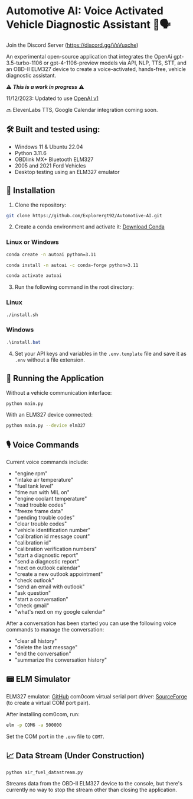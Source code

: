 # Automotive AI: Voice Activated Vehicle Diagnostic Assistant 🚗🗣️

Join the Discord Server (https://discord.gg/VsVuxche)

An experimental open-source application that integrates the OpenAi gpt-3.5-turbo-1106 or gpt-4-1106-preview models via API, NLP, TTS, STT, and an OBD-II ELM327 device to create a voice-activated, hands-free, vehicle diagnostic assistant.

⚠️ ***This is a work in progress*** ⚠️

11/12/2023: Updated to use [OpenAI v1](https://github.com/openai/openai-python/releases/)

🔜 ElevenLabs TTS, Google Calendar integration coming soon.

## 🛠️ Built and tested using:

- Windows 11 & Ubuntu 22.04
- Python 3.11.6
- OBDlink MX+ Bluetooth ELM327
- 2005 and 2021 Ford Vehicles
- Desktop testing using an ELM327 emulator

## 🚀 Installation

1. Clone the repository:

```bash
git clone https://github.com/Explorergt92/Automotive-AI.git
```

2. Create a conda environment and activate it: [Download Conda](https://conda.io/projects/conda/en/latest/user-guide/install/download.html)
### Linux or Windows
```bash or PowerShell
conda create -n autoai python=3.11

conda install -n autoai -c conda-forge python=3.11

conda activate autoai
```

3. Run the following command in the root directory:
### Linux
```bash
./install.sh
```
### Windows
```PowerShell
.\install.bat
```

4. Set your API keys and variables in the `.env.template` file and save it as `.env` without a file extension.

## 🏁 Running the Application

Without a vehicle communication interface:

```bash
python main.py
```

With an ELM327 device connected:

```bash
python main.py --device elm327
```

## 🎙️ Voice Commands

Current voice commands include:

- "engine rpm"
- "intake air temperature"
- "fuel tank level"
- "time run with MIL on"
- "engine coolant temperature"
- "read trouble codes"
- "freeze frame data"
- "pending trouble codes"
- "clear trouble codes"
- "vehicle identification number"
- "calibration id message count"
- "calibration id"
- "calibration verification numbers"
- "start a diagnostic report"
- "send a diagnostic report"
- "next on outlook calendar"
- "create a new outlook appointment"
- "check outlook"
- "send an email with outlook"
- "ask question"
- "start a conversation"
- "check gmail"
- "what's next on my google calendar"

After a conversation has been started you can use the following voice commands to manage the conversation:

- "clear all history"
- "delete the last message"
- "end the conversation"
- "summarize the conversation history"


## 📟 ELM Simulator

ELM327 emulator: [GitHub](https://github.com/Ircama/ELM327-emulator)
com0com virtual serial port driver: [SourceForge](https://sourceforge.net/projects/com0com/) (to create a virtual COM port pair).

After installing com0com, run:

```bash
elm -p COM6 -a 500000
```

Set the COM port in the `.env` file to `COM7`.

## 📈 Data Stream (Under Construction)

```bash
python air_fuel_datastream.py
```

Streams data from the OBD-II ELM327 device to the console, but there's currently no way to stop the stream other than closing the application.
